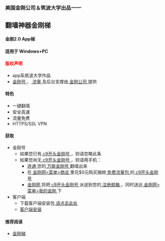 ### 美国金刚公司＆筑波大学出品一一
## 翻墙神器金刚梯
#### 金刚2.0 App梯
#### 适用于 Windows+PC

#### <font color="Red">版权声明 </font>
- app系筑波大学作品
- [ 金刚号 ](https://a2zitpro.github.io/web/kkid)、[ 流量 ](https://a2zitpro.github.io/web/kkdatatraffic)及后台支撑由[ 金刚公司 ](https://a2zitpro.github.io/web/a2zitpro)提供

#### 特色
- 一键翻墙
- 安全高速  
- 流量免费
- HTTPS/SSL VPN

#### 获取

- 金刚号
  - 如果您已有[ c9开头金刚号 ](https://a2zitpro.github.io/web/singlepurposekkid)，则请忽略此条
  - 如果您尚无[ c9开头金刚号 ](https://a2zitpro.github.io/web/singlepurposekkid)，则请用手机：
    - [ 连通 ](https://a2zitpro.github.io/web/主号和副号的用途)您的[ 万能金刚号 ](https://a2zitpro.github.io/web/万能金刚号)翻墙出来
    - 在[ 金刚网>菜单>商店 ](https://www.atozitpro.net/zh/shop/) 里花$0元购买捆绑[ 免费流量包 ](https://a2zitpro.github.io/web/免费流量)的[ c9开头金刚号 ](https://a2zitpro.github.io/web/普通金刚号)
    - [ 金刚网 ](https://a2zitpro.github.io/web/金刚中文网)将把[ c9开头金刚号 ](https://a2zitpro.github.io/web/普通金刚号)派送到您的[ 注册邮箱 ](https://a2zitpro.github.io/web/注册邮箱)，同时送达[ 金刚网>菜单>我的金刚 ](https://www.atozitpro.net/zh/my-account)下
- 客户端
  - 下载客户端安装包[ 请点击此处 ](https://github.com/SoftEtherVPN/SoftEtherVPN_Stable/releases/download/v4.28-9669-beta/softether-vpnclient-v4.28-9669-beta-2018.09.11-windows-x86_x64-intel.exe) 
  - [ 客户端安装 ](https://a2zitpro.github.io/web/kkvpn2.0_installationnotes_win)

  
#### 推荐阅读
- [金刚梯](https://a2zitpro.github.io/web/dlb)
